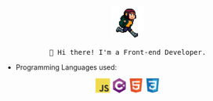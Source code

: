 <p align="center">
  <img src="https://github.com/cracrle/cracrle/blob/master/images/run.gif" width="65px">
  <br><br>
  <samp>
    👋 Hi there! I'm a Front-end Developer.
  </samp>
</p>

- Programming Languages used:

<div align="center">
  <img src='https://github.com/cracrle/cracrle/blob/master/images/js.svg' width='30' />
  <img src='https://github.com/cracrle/cracrle/blob/master/images/csharp.svg' width='30' />
  <img src='https://github.com/cracrle/cracrle/blob/master/images/html.svg' width='30' />
  <img src='https://github.com/cracrle/cracrle/blob/master/images/css.svg' width='30' />
</div>
